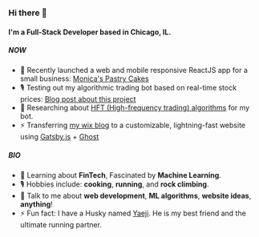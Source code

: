 ### Hi there 👋

#### I'm a Full-Stack Developer based in Chicago, IL.

##### NOW

- 💅 Recently launched a web and mobile responsive ReactJS app for a small business: [Monica's Pastry Cakes](https://www.monicaspastrycakes.com/)
- 🎙 Testing out my algorithmic trading bot based on real-time stock prices: [Blog post about this project](https://kunal-patil.ghost.io/algorithmic-trading-project/)
- 🔭 Researching about [HFT (High-frequency trading) algorithms](https://en.wikipedia.org/wiki/High-frequency_trading) for my bot.
- ⚡ Transferring [my wix blog](https://hakunakp.wixsite.com/til-blog) to a customizable, lightning-fast website using [Gatsby.js](https://www.gatsbyjs.com/) + [Ghost](https://ghost.org/)

##### BIO

- 🌱 Learning about **FinTech**, Fascinated by **Machine Learning**.
- 🎙 Hobbies include: **cooking**, **running**, and **rock climbing**.
- 💬 Talk to me about **web development**, **ML algorithms**, **website ideas**, **anything**!
- ⚡️ Fun fact: I have a Husky named [Yaeji](https://raw.githubusercontent.com/HakunaKp/HakunaKp/main/Yaeji.jpg). He is my best friend and the ultimate running partner.
